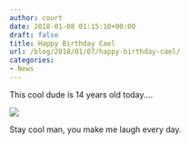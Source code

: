 ```yaml
---
author: court
date: 2018-01-08 01:15:10+00:00
draft: false
title: Happy Birthday Cael
url: /blog/2018/01/07/happy-birthday-cael/
categories:
- News
---
```


This cool dude is 14 years old today....

![](/blog/wp-content/uploads/2018/01/img_0017-1.jpg)


Stay cool man, you make me laugh every day.
